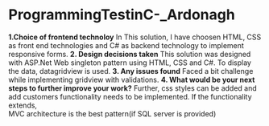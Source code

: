 # ProgrammingTestinC-_Ardonagh
**1.Choice of frontend technoloy**
In This solution, I have choosen HTML, CSS as front end technologies and C# as backend technology to implement responsive forms.
**2. Design decisions taken**
This solution was designed with ASP.Net Web singleton pattern using HTML, CSS and C#. To display the data, datagridview is used.
**3. Any issues found**
Faced a bit challenge while implementing gridview with validations.
**4. What would be your next steps to further improve your work?**
Further, css styles can be added and add customers functionality needs to be implemented. If the functionality extends,  
MVC architecture is the best pattern(if SQL server is provided)
